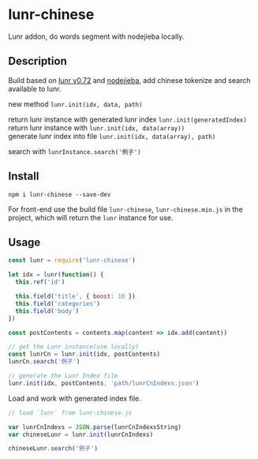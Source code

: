 # lunr-chinese
Lunr addon, do words segment with nodejieba locally.

## Description
Build based on [lunr v0.72](https://github.com/olivernn/lunr.js) and [nodejieba](https://github.com/yanyiwu/nodejieba), add chinese tokenize and search available to lunr.

new method
`lunr.init(idx, data, path)`

return lunr instance with generated lunr index `lunr.init(generatedIndex)`  
return lunr instance with `lunr.init(idx, data(array))`  
generate lunr index into file `lunr.init(idx, data(array), path)`  

search with
`lunrInstance.search('例子')`

## Install

```
npm i lunr-chinese --save-dev
```

For front-end use the build file `lunr-chinese`, `lunr-chinese.min.js` in the project, which will return the `lunr` instance for use.

## Usage
```JavaScript
const lunr = require('lunr-chinese')

let idx = lunr(function() {
  this.ref('id')

  this.field('title', { boost: 10 })
  this.field('categories')
  this.field('body')
})

const postContents = contents.map(content => idx.add(content))

// get the Lunr instance(use locally)
const lunrCn = lunr.init(idx, postContents)
lunrCn.search('例子')

// generate the Lunr Index file
lunr.init(idx, postContents, 'path/lunrCnIndexs.json')
```

Load and work with generated index file.

```JavaScript
// load `lunr` from lunr-chinese.js

var lunrCnIndexs = JSON.parse(lunrCnIndexsString)
var chineseLunr = lunr.init(lunrCnIndexs)

chineseLunr.search('例子')
```
